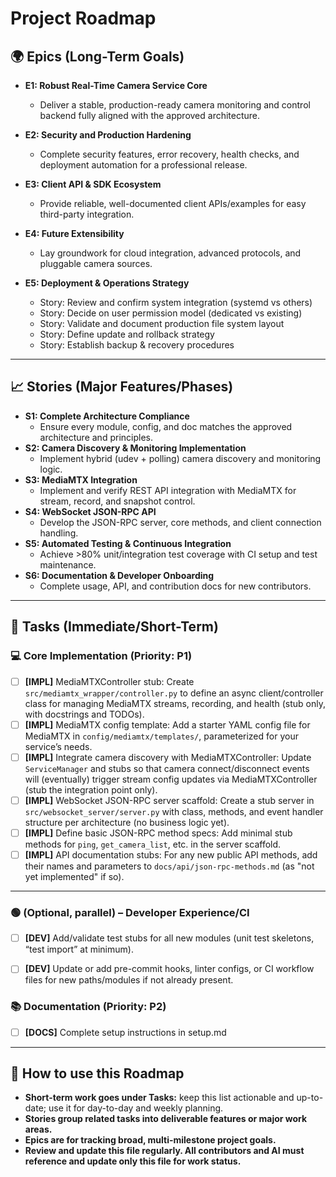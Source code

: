 # Project Roadmap

## 🌍 Epics (Long-Term Goals)
- **E1: Robust Real-Time Camera Service Core**
    - Deliver a stable, production-ready camera monitoring and control backend fully aligned with the approved architecture.
- **E2: Security and Production Hardening**
    - Complete security features, error recovery, health checks, and deployment automation for a professional release.
- **E3: Client API & SDK Ecosystem**
    - Provide reliable, well-documented client APIs/examples for easy third-party integration.
- **E4: Future Extensibility**
    - Lay groundwork for cloud integration, advanced protocols, and pluggable camera sources.

- **E5: Deployment & Operations Strategy**
    - Story: Review and confirm system integration (systemd vs others)
    - Story: Decide on user permission model (dedicated vs existing)
    - Story: Validate and document production file system layout
    - Story: Define update and rollback strategy
    - Story: Establish backup & recovery procedures

---

## 📈 Stories (Major Features/Phases)
- **S1: Complete Architecture Compliance**
    - Ensure every module, config, and doc matches the approved architecture and principles.
- **S2: Camera Discovery & Monitoring Implementation**
    - Implement hybrid (udev + polling) camera discovery and monitoring logic.
- **S3: MediaMTX Integration**
    - Implement and verify REST API integration with MediaMTX for stream, record, and snapshot control.
- **S4: WebSocket JSON-RPC API**
    - Develop the JSON-RPC server, core methods, and client connection handling.
- **S5: Automated Testing & Continuous Integration**
    - Achieve >80% unit/integration test coverage with CI setup and test maintenance.
- **S6: Documentation & Developer Onboarding**
    - Complete usage, API, and contribution docs for new contributors.

---

## 📝 Tasks (Immediate/Short-Term)

### 💻 Core Implementation (Priority: P1)

- [ ] **[IMPL]** MediaMTXController stub: Create `src/mediamtx_wrapper/controller.py` to define an async client/controller class for managing MediaMTX streams, recording, and health (stub only, with docstrings and TODOs).
- [ ] **[IMPL]** MediaMTX config template: Add a starter YAML config file for MediaMTX in `config/mediamtx/templates/`, parameterized for your service’s needs.
- [ ] **[IMPL]** Integrate camera discovery with MediaMTXController: Update `ServiceManager` and stubs so that camera connect/disconnect events will (eventually) trigger stream config updates via MediaMTXController (stub the integration point only).
- [ ] **[IMPL]** WebSocket JSON-RPC server scaffold: Create a stub server in `src/websocket_server/server.py` with class, methods, and event handler structure per architecture (no business logic yet).
- [ ] **[IMPL]** Define basic JSON-RPC method specs: Add minimal stub methods for `ping`, `get_camera_list`, etc. in the server scaffold.
- [ ] **[IMPL]** API documentation stubs: For any new public API methods, add their names and parameters to `docs/api/json-rpc-methods.md` (as "not yet implemented" if so).

---

### 🟢 (Optional, parallel) – Developer Experience/CI

- [ ] **[DEV]** Add/validate test stubs for all new modules (unit test skeletons, “test import” at minimum).
- [ ] **[DEV]** Update or add pre-commit hooks, linter configs, or CI workflow files for new paths/modules if not already present.


### 📚 Documentation (Priority: P2)
- [ ] **[DOCS]** Complete setup instructions in setup.md

---

## 📅 How to use this Roadmap

- **Short-term work goes under Tasks:** keep this list actionable and up-to-date; use it for day-to-day and weekly planning.
- **Stories group related tasks into deliverable features or major work areas.**
- **Epics are for tracking broad, multi-milestone project goals.**
- **Review and update this file regularly. All contributors and AI must reference and update only this file for work status.**

